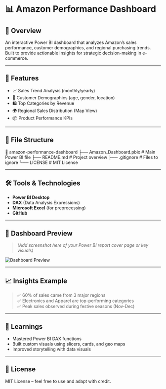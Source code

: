 # 📊 Amazon Performance Dashboard

## 🧾 Overview
An interactive Power BI dashboard that analyzes Amazon’s sales performance, customer demographics, and regional purchasing trends. Built to provide actionable insights for strategic decision-making in e-commerce.

---

## 🚀 Features
- 📈 Sales Trend Analysis (monthly/yearly)
- 👥 Customer Demographics (age, gender, location)
- 🛍️ Top Categories by Revenue
- 🌍 Regional Sales Distribution (Map View)
- 📦 Product Performance KPIs

---

## 📁 File Structure
📂 amazon-performance-dashboard
├── Amazon_Dashboard.pbix # Main Power BI file
├── README.md # Project overview
├── .gitignore # Files to ignore
└── LICENSE # MIT License


---

## 🛠️ Tools & Technologies
- **Power BI Desktop**
- **DAX** (Data Analysis Expressions)
- **Microsoft Excel** (for preprocessing)
- **GitHub**

---

## 📸 Dashboard Preview
> *(Add screenshot here of your Power BI report cover page or key visuals)*

![Dashboard Preview](images/dashboard-preview.png)

---

## 📈 Insights Example
> ✅ 60% of sales came from 3 major regions  
> ✅ Electronics and Apparel are top-performing categories  
> ✅ Peak sales observed during festive seasons (Nov-Dec)

---

## 🧠 Learnings
- Mastered Power BI DAX functions
- Built custom visuals using slicers, cards, and geo maps
- Improved storytelling with data visuals

---

## 🪪 License
MIT License – feel free to use and adapt with credit.
